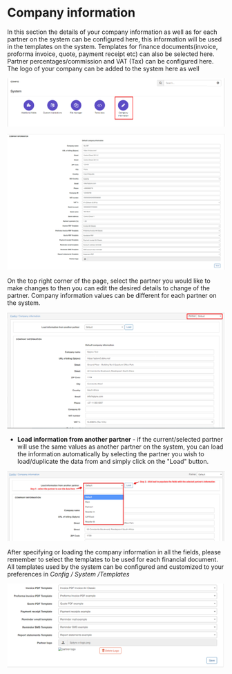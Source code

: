 Company information
=======================
In this section the details of your company information as well as for each partner on the system can be configured here, this information will be used in the templates on the system. Templates for finance documents(invoice, proforma invoice, quote, payment receipt etc) can also be selected here. Partner percentages/commission and VAT (Tax) can be configured here. The logo of your company can be added to the system  here as well

![information](company1.png)

![company info](info.png)

On the top right corner of the page, select the partner you would like to make changes to then you can edit the desired details to change of the partner. Company information values can be different for each partner on the system.

![Company Information](company2.png)

* **Load information from another partner** - if the current/selected partner will use the same values as another partner on the system, you can load the information automatically by selecting the partner you wish to load/duplicate the data from and simply click on the "Load" button.

 ![for partner](company3.png)


 After specifying or loading the company information in all the fields, please remember to select the templates to be used for each financial document. All templates used by the system can be configured and customized to your preferences in *Config / System /Templates*

 ![Templates](company4.png)
